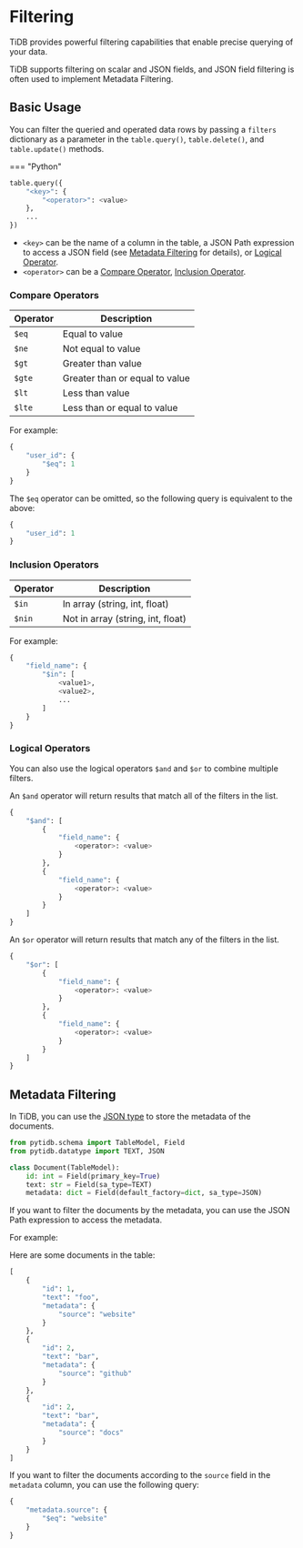 # Filtering

TiDB provides powerful filtering capabilities that enable precise querying of your data.

TiDB supports filtering on scalar and JSON fields, and JSON field filtering is often used to implement Metadata Filtering.

## Basic Usage

You can filter the queried and operated data rows by passing a `filters` dictionary as a parameter in the `table.query()`, `table.delete()`, and `table.update()` methods.

=== "Python"

```python
table.query({
    "<key>": {
        "<operator>": <value>
    },
    ...
})
```

- `<key>` can be the name of a column in the table, a JSON Path expression to access a JSON field (see [Metadata Filtering](#metadata-filtering) for details), or [Logical Operator](#logical-operators).
- `<operator>` can be a [Compare Operator](#compare-operators), [Inclusion Operator](#inclusion-operators).

### Compare Operators

| Operator | Description                                  | 
|----------|----------------------------------------------|
| `$eq`    | Equal to value                                |
| `$ne`    | Not equal to value                            |
| `$gt`    | Greater than value                            |
| `$gte`   | Greater than or equal to value                |
| `$lt`    | Less than value                               |
| `$lte`   | Less than or equal to value                   |

For example:

```python
{
    "user_id": {
        "$eq": 1
    }
}
```

The `$eq` operator can be omitted, so the following query is equivalent to the above:

```python
{
    "user_id": 1
}
```

### Inclusion Operators

| Operator | Description                                  | 
|----------|----------------------------------------------|
| `$in`    | In array (string, int, float)                |
| `$nin`   | Not in array (string, int, float)            |


For example:
```python
{
    "field_name": {
        "$in": [
            <value1>,
            <value2>,
            ...
        ]
    }
}
```

### Logical Operators

You can also use the logical operators `$and` and `$or` to combine multiple filters.

An `$and` operator will return results that match all of the filters in the list.

```python
{
    "$and": [
        {
            "field_name": {
                <operator>: <value>
            }
        },
        {
            "field_name": {
                <operator>: <value>
            }
        }
    ]
}
```

An `$or` operator will return results that match any of the filters in the list.

```python
{
    "$or": [
        {
            "field_name": {
                <operator>: <value>
            }
        },
        {
            "field_name": {
                <operator>: <value>
            }
        }
    ]
}
```

## Metadata Filtering

In TiDB, you can use the [JSON type](https://docs.pingcap.com/tidb/stable/data-type-json/) to store the metadata of the documents.

```python
from pytidb.schema import TableModel, Field
from pytidb.datatype import TEXT, JSON

class Document(TableModel):
    id: int = Field(primary_key=True)
    text: str = Field(sa_type=TEXT)
    metadata: dict = Field(default_factory=dict, sa_type=JSON)
```

If you want to filter the documents by the metadata, you can use the JSON Path expression to access the metadata.

For example:

Here are some documents in the table:

```python
[
    {
        "id": 1,
        "text": "foo",
        "metadata": {
            "source": "website"
        }
    },
    {
        "id": 2,
        "text": "bar",
        "metadata": {
            "source": "github"
        }
    },
    {
        "id": 2,
        "text": "bar",
        "metadata": {
            "source": "docs"
        }
    }
]
```

If you want to filter the documents according to the `source` field in the `metadata` column, you can use the following query:

```python
{
    "metadata.source": {
        "$eq": "website"
    }
}
```
